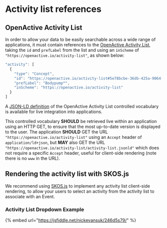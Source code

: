 # Activity list references

## OpenActive Activity List

In order to allow your data to be easily searchable across a wide range of applications, it must contain references to the [OpenActive Activity List](https://www.openactive.io/activity-list/), taking the `id` and `prefLabel` from the list and using an `inScheme` of `"https://openactive.io/activity-list"`, as shown below:

```javascript
"activity": [
  {
    "type": "Concept",
    "id": "https://openactive.io/activity-list#5e78bcbe-36db-425a-9064-bf96d09cc351",
    "prefLabel": "Bodypump™",
    "inScheme": "https://openactive.io/activity-list"
  }
]
```

A [JSON-LD definition](https://www.openactive.io/accessibility-support/accessibility-support.jsonld) of the OpenActive Activity List controlled vocabulary is available for live integration into applications.

This controlled vocabulary **SHOULD** be retrieved live within an application using an HTTP GET, to ensure that the most up-to-date version is displayed to the user. The application **SHOULD** GET the URL `"https://openactive.io/activity-list"` using an `Accept` header of `application/ld+json`, but **MAY** also GET the URL `"https://openactive.io/activity-list/activity-list.jsonld"` which does not require a specific `Accept` header, useful for client-side rendering \(note there is no `www` in the URL\).

## Rendering the activity list with SKOS.js

We recommend using [SKOS.js](https://www.npmjs.com/package/@openactive/skos) to implement any activity list client-side rendering, to allow your users to select an activity from the activity list to associate with an Event.

### Activity List Dropdown Example

{% embed url="https://jsfiddle.net/nickevansuk/246d5s79/" %}



